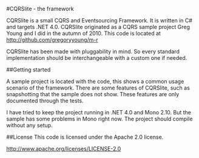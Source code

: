 #CQRSlite - the framework

CQRSlite is a small CQRS and Eventsourcing Framework. It is written in C# and targets .NET 4.0. CQRSlite originated as a CQRS sample project Greg Young and I did in the autumn of 2010.
This code is located at http://github.com/gregoryyoung/m-r

CQRSlite has been made with pluggability in mind. So every standard implementation should be interchangeable with a custom one if needed.

##Getting started

A sample project is located with the code, this shows a common usage scenario of the framework. There are some features of CQRSlite, such as snapshotting that the sample does not show. These features are only documented through the tests.

I have tried to keep the project running in .NET 4.0 and Mono 2.10. But the sample has some problems in Mono right now. The project should compile without any setup.

##License
This code is licensed under the Apache 2.0 license.

http://www.apache.org/licenses/LICENSE-2.0
